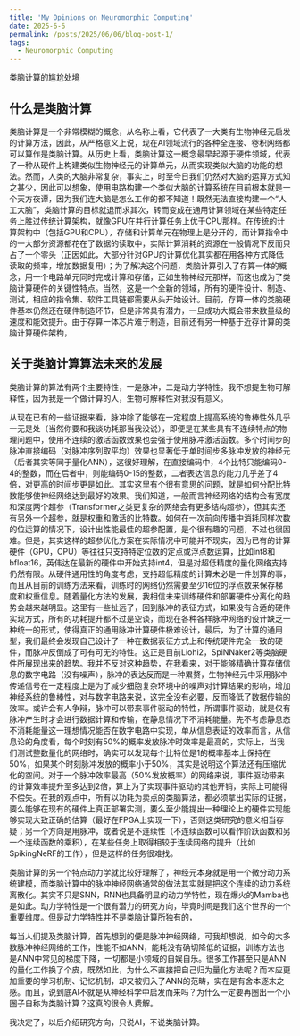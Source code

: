 ```yaml
---
title: 'My Opinions on Neuromorphic Computing'
date: 2025-6-6
permalink: /posts/2025/06/06/blog-post-1/
tags:
  - Neuromorphic Computing
---
```


类脑计算的尴尬处境

## 什么是类脑计算
类脑计算是一个非常模糊的概念，从名称上看，它代表了一大类有生物神经元启发的计算方法，因此，从严格意义上说，现在AI领域流行的各种全连接、卷积网络都可以算作是类脑计算。从历史上看，类脑计算这一概念最早起源于硬件领域，代表了一种从硬件上构建类似生物神经元的计算单元，从而实现类似大脑的功能的想法。然而，人类的大脑非常复杂，事实上，时至今日我们仍然对大脑的运算方式知之甚少，因此可以想象，使用电路构建一个类似大脑的计算系统在目前根本就是一个天方夜谭，因为我们连大脑是怎么工作的都不知道！既然无法直接构建一个“人工大脑”，类脑计算的目标就退而求其次，转而变成在通用计算领域在某些特定任务上胜过传统计算架构，就像GPU在并行计算任务上优于CPU那样。在传统的计算架构中（包括GPU和CPU），存储和计算单元在物理上是分开的，而计算指令中的一大部分资源都花在了数据的读取中，实际计算消耗的资源在一般情况下反而只占了一个零头（正因如此，大部分针对GPU的计算优化其实都在用各种方式降低读取的频率，增加数据复用）；为了解决这个问题，类脑计算引入了存算一体的概念，用一个电路单元同时完成计算和存储，正如生物神经元那样，而这也成为了类脑计算硬件的关键性特点。当然，这是一个全新的领域，所有的硬件设计、制造、测试，相应的指令集、软件工具链都需要从头开始设计。目前，存算一体的类脑硬件基本仍然还在硬件制造环节，但是非常具有潜力，一旦成功大概会带来数量级的速度和能效提升。由于存算一体芯片难于制造，目前还有另一种基于近存计算的类脑计算硬件架构，

## 关于类脑计算算法未来的发展
类脑计算的算法有两个主要特性，一是脉冲，二是动力学特性。我不想提生物可解释性，因为我是一个做计算的人，生物可解释性对我没有意义。

从现在已有的一些证据来看，脉冲除了能够在一定程度上提高系统的鲁棒性外几乎一无是处（当然你要和我谈功耗那当我没说），即便是在某些具有不连续特点的物理问题中，使用不连续的激活函数效果也会强于使用脉冲激活函数。多个时间步的脉冲直接编码（对脉冲序列取平均）效果也显著低于单时间步多脉冲发放的神经元（后者其实等同于量化ANN），这很好理解，在直接编码中，4个比特只能编码0-4的整数，而在后者中，则能编码0-15的整数，二者表达信息的能力几乎差了4倍，对更高的时间步更是如此。其实这里有个很有意思的问题，就是如何分配比特数能够使神经网络达到最好的效果。我们知道，一般而言神经网络的结构会有宽度和深度两个超参（Transformer之类更复杂的网络会有更多结构超参），但其实还有另外一个超参，就是权重和激活的比特数。如何在一次前向传播中消耗同样次数的位运算的情况下，设计出性能最佳的超参配置，是个很有趣的问题，不过也很困难。但是，其实这样的超参优化方案在实际情况中可能并不现实，因为已有的计算硬件（GPU，CPU）等往往只支持特定位数的定点或浮点数运算，比如int8和bfloat16，英伟达在最新的硬件中开始支持int4，但是对超低精度的量化网络支持仍然有限。从硬件通用性的角度考虑，支持超低精度的计算未必是一件划算的事，而且从目前的训练方法来看，训练时的网络仍然需要至少16位的浮点数来保存梯度和权重信息。随着量化方法的发展，我相信未来训练硬件和部署硬件分离化的趋势会越来越明显。这里有一些扯远了，回到脉冲的表征方式，如果没有合适的硬件实现方式，所有的功耗提升都不过是空谈，而现在各种各样脉冲网络的设计缺乏一种统一的形式，使得真正的通用脉冲计算硬件极难设计，最后，为了计算的通用型，我们最终会发现自己设计了一种在数据表征方式上和传统硬件完全一致的硬件，而脉冲反倒成了可有可无的特性。这正是目前Liohi2，SpiNNaker2等类脑硬件所展现出来的趋势。我并不反对这种趋势，在我看来，对于能够精确计算存储信息的数字电路（没有噪声），脉冲的表达反而是一种累赘，生物神经元中采用脉冲传递信号在一定程度上是为了减少细胞复杂环境中的噪声对计算结果的影响，增加神经系统的鲁棒性，对与数字电路来说，这完全没有必要，反而降低了数据传输的效率。或许会有人争辩，脉冲可以带来事件驱动的特性，所谓事件驱动，就是仅有脉冲产生时才会进行数据计算和传输，在静息情况下不消耗能量。先不考虑静息态不消耗能量这一理想情况能否在数字电路中实现，单从信息表证的效率而言，从信息论的角度看，每个时刻有50%的概率发放脉冲时效率是最高的，实际上，当我们测试整数量化的网络时，确实可以发现每个比特位是1的概率基本上保持在50%，如果某个时刻脉冲发放的概率小于50%，其实是说明这个算法还有压缩优化的空间。对于一个脉冲效率最高（50%发放概率）的网络来说，事件驱动带来的计算效率提升至多达到2倍，算上为了实现事件驱动的其他开销，实际上可能得不偿失。在我的观点中，所有以功耗为卖点的类脑算法，都必须拿出实际的证据，要么能够在现有的硬件上真正部署实测，要么至少能提出一种理论上的硬件实现能够实现大致正确的估算（最好在FPGA上实现一下），否则这类研究的意义相当存疑；另一个方向是用脉冲，或者说是不连续性（不连续函数可以看作阶跃函数和另一个连续函数的乘积），在某些任务上取得相较于连续网络的提升（比如SpikingNeRF的工作），但是这样的任务很难找。

类脑计算的另一个特点动力学就比较好理解了，神经元本身就是用一个微分动力系统建模，而类脑计算中的脉冲神经网络通常的做法其实就是把这个连续的动力系统离散化。其实不只是SNN，RNN也具备明显的动力学特性，现在爆火的Mamba也是如此。动力学特性是一个很有潜力的研究方向，毕竟时间是我们这个世界的一个重要维度。但是动力学特性并不是类脑计算所独有的，

每当人们提及类脑计算，首先想到的便是脉冲神经网络，可我却想说，如今的大多数脉冲神经网络的工作，性能不如ANN，能耗没有确切降低的证据，训练方法也是ANN中常见的梯度下降，一切都是小领域的自娱自乐。很多工作甚至只是ANN的量化工作换了个皮，既然如此，为什么不直接把自己归为量化方法呢？而本应更加重要的学习机制、记忆机制，却又被归入了ANN的范畴，实在是有舍本逐末之感。而且，说到底AI不就是从神经科学中启发而来吗？为什么一定要再圈出一个小圈子自称为类脑计算？这真的很令人费解。

我决定了，以后介绍研究方向，只说AI，不说类脑计算。